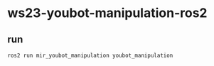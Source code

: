 # ws23-youbot-manipulation-ros2


## run
```bash
ros2 run mir_youbot_manipulation youbot_manipulation
```

